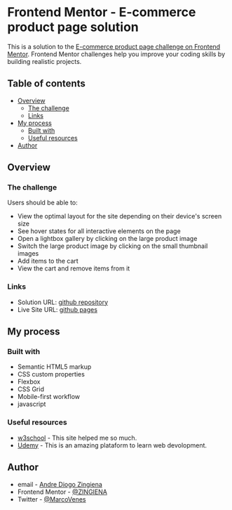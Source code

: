# Frontend Mentor - E-commerce product page solution

This is a solution to the [E-commerce product page challenge on Frontend Mentor](https://www.frontendmentor.io/challenges/ecommerce-product-page-UPsZ9MJp6). Frontend Mentor challenges help you improve your coding skills by building realistic projects.

## Table of contents

- [Overview](#overview)
  - [The challenge](#the-challenge)
  - [Links](#links)
- [My process](#my-process)
  - [Built with](#built-with)
  - [Useful resources](#useful-resources)
- [Author](#author)

## Overview

### The challenge

Users should be able to:

- View the optimal layout for the site depending on their device's screen size
- See hover states for all interactive elements on the page
- Open a lightbox gallery by clicking on the large product image
- Switch the large product image by clicking on the small thumbnail images
- Add items to the cart
- View the cart and remove items from it


### Links

- Solution URL: [github repository](https://github.com/ZINGIENA/E-commerce-product-page-solution)
- Live Site URL: [github pages](https://zingiena.github.io/E-commerce-product-page-solution/)

## My process

### Built with

- Semantic HTML5 markup
- CSS custom properties
- Flexbox
- CSS Grid
- Mobile-first workflow
- javascript

### Useful resources

- [w3school](https://www.w3school.com) - This site helped me so much. 
- [Udemy](https://www.udemy.com) - This is an amazing plataform to learn web devolopment.

## Author

- email - [Andre Diogo Zingiena](antonionamutu@gmail.com)
- Frontend Mentor - [@ZINGIENA](https://www.frontendmentor.io/profile/ZINGIENA)
- Twitter - [@MarcoVenes](https://twitter.com/MarcoVenes)


